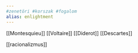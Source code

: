 ```yaml
---
#zenetöri #korszak #fogalom
alias: enlightment
---
```


[[Montesquieu]]
[[Voltaire]]
[[Diderot]]
[[Descartes]]

[[racionalizmus]]